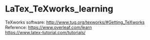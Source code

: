 # LaTex_TeXworks_learning
TeXworks software: http://www.tug.org/texworks/#Getting_TeXworks <br/>
Reference: 
https://www.overleaf.com/learn <br/>
https://www.latex-tutorial.com/tutorials/
